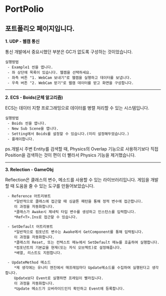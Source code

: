 # PortPolio
## 포트폴리오 페이지입니다.

**1. UDP - 웹캠 통신**

통신 개발에서 중요시했던 부분은 GC가 없도록 구성하는 것이었습니다.
    
    실행방법
     - Example1 씬을 엽니다.
     - 좌 상단에 목록이 있습니다. 웹캠을 선택하세요.
     - 좌측 버튼 "1. WebCam 보내기"로 웹캠을 실행하고 데이터를 보냅니다.
     - 우측 버튼 "2. WebCam 받기"로 웹캠 데이터를 받고 화면을 구성합니다.
---
**2. ECS - Boids(군체 알고리즘)**

ECS는 데이터 지향 프로그래밍으로 데이터를 병렬 처리할 수 있는 시스템입니다.

    실행방법
     - Boids 씬을 엽니다.
     - New Sub Scene을 엽니다.
     - Setting에서 Boids를 설정할 수 있습니다.(미리 설정해두었습니다.)
     - 플레이합니다.

ps.개발시 주변 Entity를 검색할 때, Physics의 Overlap 기능으로 사용하기보다 직접 Position을 검색하는 것이 편이 더 빨라서 Physics 기능을 제거했습니다.

---
**3. Relection - GameObj**

Reflection은 클래스의 변수, 메소드를 사용할 수 있는 라이브러리입니다. 
게임을 개발할 때 도움을 줄 수 있는 도구를 만들어보았습니다.

     - Reference 어트리뷰트
        *일반적으로 클래스에 접근할 때 싱글톤 패턴을 통해 정적 변수에 접근합니다.
        이 과정을 자동화합니다.
        *클래스가 Awake시 제네릭 타입 변수를 생성하고 인스턴스를 입력합니다.
        *Ref<T>.Ins로 접근할 수 있습니다.
        
     - SetDefault 어트리뷰트
        *일반적으로 컴포넌트 변수는 Awake에서 GetComponent를 통해 입력됩니다.
        이 과정을 자동화합니다.
        *클래스의 Reset, 또는 컨텍스트 메뉴에서 SetDefault 메뉴를 호출하여 실행합니다.
        *컴포넌트의 기본값을 현재(또는 자식 오브젝트)로 설정해줍니다.
        *배열, 리스트도 지원합니다.
        
     - UpdateMethod 메소드
        *제 생각에는 유니티 엔진에서 매프레임마다 Update메소드를 수집하여 실행된다고 생각합니다.
        Update보다 Event로 실행하면 프레임이 빨라집니다.
        이 과정을 자동화합니다.
        *Update 메소드가 오버라이드인지 확인하고 Event에 등록합니다.
